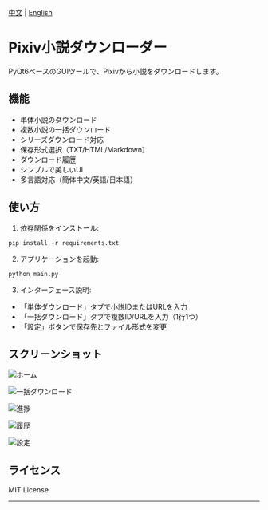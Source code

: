 [中文](README.md) | [English](README_en.md)
# Pixiv小説ダウンローダー

PyQt6ベースのGUIツールで、Pixivから小説をダウンロードします。

## 機能

- 単体小説のダウンロード
- 複数小説の一括ダウンロード
- シリーズダウンロード対応
- 保存形式選択（TXT/HTML/Markdown）
- ダウンロード履歴
- シンプルで美しいUI
- 多言語対応（簡体中文/英語/日本語）

## 使い方

1. 依存関係をインストール:
```
pip install -r requirements.txt
```

2. アプリケーションを起動:
```
python main.py
```

3. インターフェース説明:
- 「単体ダウンロード」タブで小説IDまたはURLを入力
- 「一括ダウンロード」タブで複数ID/URLを入力（1行1つ）
- 「設定」ボタンで保存先とファイル形式を変更

## スクリーンショット

![ホーム](https://github.com/user-attachments/assets/809e0659-cd85-4bed-a09c-9ca1561422a5)

![一括ダウンロード](https://github.com/user-attachments/assets/8a4da86d-fe6f-491b-9473-5895b5fb56fb)

![進捗](https://github.com/user-attachments/assets/0847b485-ac4d-4af7-87ec-d5671946090c)

![履歴](https://github.com/user-attachments/assets/d1620a5d-4205-4bac-bbfd-c25a42d8937b)

![設定](https://github.com/user-attachments/assets/454bea2e-0def-470c-bf04-d6f1f0adf96d)

## ライセンス

MIT License

---
